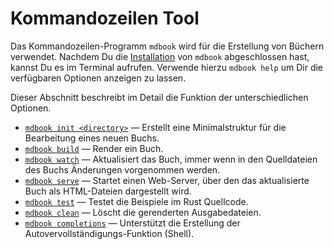 # Kommandozeilen Tool

Das Kommandozeilen-Programm `mdbook` wird für die Erstellung von
Büchern verwendet.  Nachdem Du die
[Installation](../guide/installation.md) von `mdbook` abgeschlossen
hast, kannst Du es im Terminal aufrufen. Verwende hierzu `mdbook help`
um Dir die verfügbaren Optionen anzeigen zu lassen.

Dieser Abschnitt beschreibt im Detail die Funktion der unterschiedlichen Optionen.

* [`mdbook init <directory>`](init.md) — Erstellt eine Minimalstruktur für die Bearbeitung eines neuen Buchs.
* [`mdbook build`](build.md) — Render ein Buch.
* [`mdbook watch`](watch.md) — Aktualisiert das Buch, immer wenn in den Quelldateien des Buchs Änderungen vorgenommen werden.
* [`mdbook serve`](serve.md) — Startet einen Web-Server, über den das aktualisierte Buch als HTML-Dateien dargestellt wird.
* [`mdbook test`](test.md) — Testet die Beispiele im Rust Quellcode.
* [`mdbook clean`](clean.md) — Löscht die gerenderten Ausgabedateien.
* [`mdbook completions`](completions.md) — Unterstützt die Erstellung der Autovervollständigungs-Funktion (Shell).
